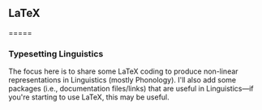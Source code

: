 ## LaTeX
=====

### Typesetting Linguistics

The focus here is to share some LaTeX coding to produce non-linear representations in Linguistics (mostly Phonology). I'll also add some packages (i.e., documentation files/links) that are useful in Linguistics—if you're starting to use LaTeX, this may be useful.


